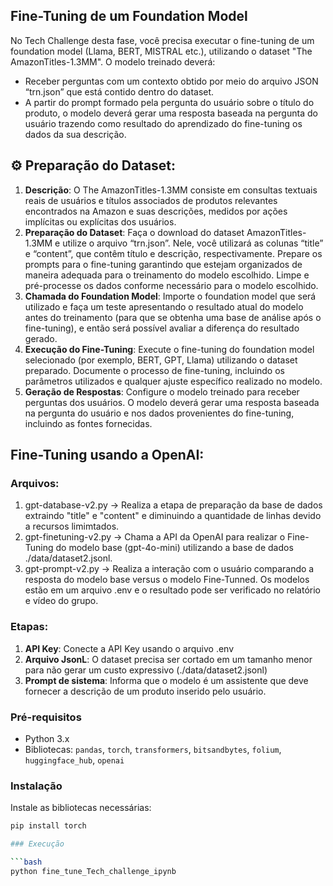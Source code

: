 ## Fine-Tuning de um Foundation Model

No Tech Challenge desta fase, você precisa executar o fine-tuning de um foundation model (Llama, BERT, MISTRAL etc.), utilizando o dataset "The AmazonTitles-1.3MM". O modelo treinado deverá:

- Receber perguntas com um contexto obtido por meio do arquivo JSON “trn.json” que está contido dentro do dataset.
- A partir do prompt formado pela pergunta do usuário sobre o título do produto, o modelo deverá gerar uma resposta baseada na pergunta do usuário trazendo como resultado do aprendizado do fine-tuning os dados da sua descrição.

## ⚙️ Preparação do Dataset:

1. **Descrição**: O The AmazonTitles-1.3MM consiste em consultas textuais reais de usuários e títulos associados de produtos relevantes encontrados na Amazon e suas descrições, medidos por ações implícitas ou explícitas dos usuários.
2. **Preparação do Dataset**: Faça o download do dataset AmazonTitles-1.3MM e utilize o arquivo “trn.json”. Nele, você utilizará as colunas “title” e “content”, que contêm título e descrição, respectivamente. Prepare os prompts para o fine-tuning garantindo que estejam organizados de maneira adequada para o treinamento do modelo escolhido. Limpe e pré-processe os dados conforme necessário para o modelo escolhido.
3. **Chamada do Foundation Model**: Importe o foundation model que será utilizado e faça um teste apresentando o resultado atual do modelo antes do treinamento (para que se obtenha uma base de análise após o fine-tuning), e então será possível avaliar a diferença do resultado gerado.
4. **Execução do Fine-Tuning**: Execute o fine-tuning do foundation model selecionado (por exemplo, BERT, GPT, Llama) utilizando o dataset preparado. Documente o processo de fine-tuning, incluindo os parâmetros utilizados e qualquer ajuste específico realizado no modelo.
5. **Geração de Respostas**: Configure o modelo treinado para receber perguntas dos usuários. O modelo deverá gerar uma resposta baseada na pergunta do usuário e nos dados provenientes do fine-tuning, incluindo as fontes fornecidas.

## Fine-Tuning usando a OpenAI:

### Arquivos:

1. gpt-database-v2.py -> Realiza a etapa de preparação da base de dados extraindo "title" e "content" e diminuindo a quantidade de linhas devido a recursos limimtados.
2. gpt-finetuning-v2.py -> Chama a API da OpenAI para realizar o Fine-Tuning do modelo base (gpt-4o-mini) utilizando a base de dados ./data/dataset2.jsonl.
3. gpt-prompt-v2.py -> Realiza a interação com o usuário comparando a resposta do modelo base versus o modelo Fine-Tunned. Os modelos estão em um arquivo .env e o resultado pode ser verificado no relatório e vídeo do grupo.
   
### Etapas:

1. **API Key**: Conecte a API Key usando o arquivo .env
2. **Arquivo JsonL**: O dataset precisa ser cortado em um tamanho menor para não gerar um custo expressivo (./data/dataset2.jsonl)
3. **Prompt de sistema**: Informa que o modelo é um assistente que deve fornecer a descrição de um produto inserido pelo usuário.

### Pré-requisitos

- Python 3.x
- Bibliotecas: `pandas`, `torch`, `transformers`, `bitsandbytes`, `folium`, `huggingface_hub`, `openai`

### Instalação

Instale as bibliotecas necessárias:

```bash
pip install torch

### Execução

```bash
python fine_tune_Tech_challenge_ipynb
```


